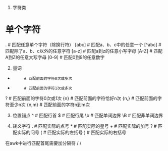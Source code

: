 1. 字符类
# 单个字符
.          # 匹配任意单个字符（除换行符）
[abc]      # 匹配a、b、c中的任意一个
[^abc]     # 匹配除了a、b、c以外的任意字符
[a-z]      # 匹配a到z的任意小写字母
[A-Z]      # 匹配A到Z的任意大写字母
[0-9]      # 匹配0到9的任意数字

2. 量词
*          # 匹配前面的字符0次或多次
+          # 匹配前面的字符1次或多次
?          # 匹配前面的字符0次或1次
{n}        # 匹配前面的字符恰好n次
{n,}       # 匹配前面的字符至少n次
{n,m}      # 匹配前面的字符n到m次

3. 位置锚点
^          # 匹配行首
$          # 匹配行尾
\b         # 匹配单词边界
\B         # 匹配非单词边界

4. 转义字符
\.         # 匹配实际的点号
\*         # 匹配实际的星号
\+         # 匹配实际的加号
\?         # 匹配实际的问号
\(         # 匹配实际的左括号
\)         # 匹配实际的右括号

在awk中进行匹配首尾需要加分隔符 / /